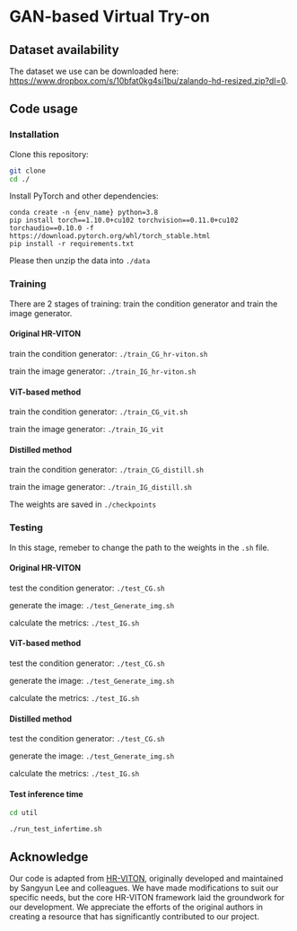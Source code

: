 # GAN-based Virtual Try-on

## Dataset availability

The dataset we use can be downloaded here: https://www.dropbox.com/s/10bfat0kg4si1bu/zalando-hd-resized.zip?dl=0.

## Code usage

### Installation

Clone this repository:

```bash
git clone 
cd ./
```

Install PyTorch and other dependencies:

```
conda create -n {env_name} python=3.8
pip install torch==1.10.0+cu102 torchvision==0.11.0+cu102 torchaudio==0.10.0 -f https://download.pytorch.org/whl/torch_stable.html
pip install -r requirements.txt
```

Please then unzip the data into `./data`

### Training

There are 2 stages of training: train the condition generator and train the image generator.

#### Original HR-VITON

train the condition generator: `./train_CG_hr-viton.sh`

train the image generator: `./train_IG_hr-viton.sh`

#### ViT-based method

train the condition generator: `./train_CG_vit.sh`

train the image generator: `./train_IG_vit`

#### Distilled method

train the condition generator: `./train_CG_distill.sh`

train the image generator: `./train_IG_distill.sh`

The weights are saved in `./checkpoints`

### Testing

In this stage, remeber to change the path to the weights in the `.sh` file.

#### Original HR-VITON

test the condition generator: `./test_CG.sh`

generate the image: `./test_Generate_img.sh`

calculate the metrics: `./test_IG.sh`

#### ViT-based method

test the condition generator: `./test_CG.sh`

generate the image: `./test_Generate_img.sh`

calculate the metrics: `./test_IG.sh`

#### Distilled method

test the condition generator: `./test_CG.sh`

generate the image: `./test_Generate_img.sh`

calculate the metrics: `./test_IG.sh`

#### Test inference time

```bash
cd util
```
`./run_test_infertime.sh`

## Acknowledge

Our code is adapted from [HR-VITON](https://github.com/sangyun884/HR-VITON), originally developed and maintained by Sangyun Lee and colleagues. We have made modifications to suit our specific needs, but the core HR-VITON framework laid the groundwork for our development. We appreciate the efforts of the original authors in creating a resource that has significantly contributed to our project.
